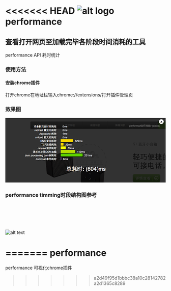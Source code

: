 <<<<<<< HEAD
![alt logo](extension/src/img/40.png "Title")
performance
=================
## 查看打开网页至加载完毕各阶段时间消耗的工具
performance API 耗时统计

### 使用方法
#### 安装chrome插件
打开chrome在地址栏输入chrome://extensions/打开插件管理页<br/>

### 效果图
![alt text](screenshot.png "Title")

### performance timming时段结构图参考
<br /><br /><br /><br />

![alt text](performance.png "Title")

=======
performance
===========

performance 可视化chrome插件
>>>>>>> a2d49f95d1bbbc38a10c28142782a2d1365c8289


